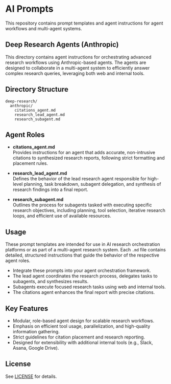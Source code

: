 # AI Prompts

This repository contains prompt templates and agent instructions for agent workflows and multi-agent systems.

## Deep Research Agents (Anthropic)

This directory contains agent instructions for orchestrating advanced research workflows using Anthropic-based agents. The agents are designed to collaborate in a multi-agent system to efficiently answer complex research queries, leveraging both web and internal tools.

## Directory Structure

```
deep-research/
  anthropic/
    citations_agent.md
    research_lead_agent.md
    research_subagent.md
```

## Agent Roles

- **citations_agent.md**  
  Provides instructions for an agent that adds accurate, non-intrusive citations to synthesized research reports, following strict formatting and placement rules.

- **research_lead_agent.md**  
  Defines the behavior of the lead research agent responsible for high-level planning, task breakdown, subagent delegation, and synthesis of research findings into a final report.

- **research_subagent.md**  
  Outlines the process for subagents tasked with executing specific research objectives, including planning, tool selection, iterative research loops, and efficient use of available resources.

## Usage

These prompt templates are intended for use in AI research orchestration platforms or as part of a multi-agent research system. Each `.md` file contains detailed, structured instructions that guide the behavior of the respective agent roles.

- Integrate these prompts into your agent orchestration framework.
- The lead agent coordinates the research process, delegates tasks to subagents, and synthesizes results.
- Subagents execute focused research tasks using web and internal tools.
- The citations agent enhances the final report with precise citations.

## Key Features

- Modular, role-based agent design for scalable research workflows.
- Emphasis on efficient tool usage, parallelization, and high-quality information gathering.
- Strict guidelines for citation placement and research reporting.
- Designed for extensibility with additional internal tools (e.g., Slack, Asana, Google Drive).

## License

See [LICENSE](LICENSE) for details.